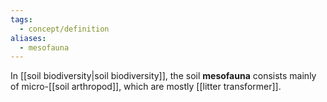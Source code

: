 ```yaml
---
tags:
  - concept/definition
aliases:
  - mesofauna
---
```

In [[soil biodiversity|soil biodiversity]], the soil **mesofauna** consists mainly of micro-[[soil arthropod]], which are mostly [[litter transformer]].